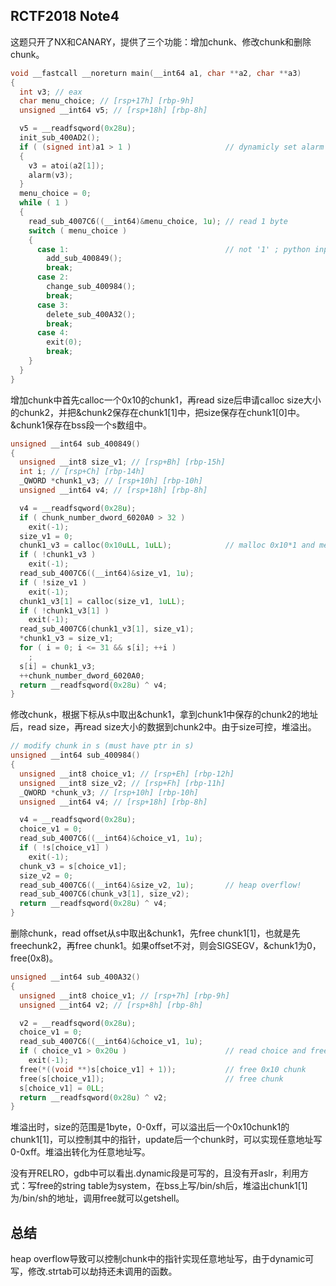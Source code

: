 ## RCTF2018 Note4

这题只开了NX和CANARY，提供了三个功能：增加chunk、修改chunk和删除chunk。

```c
void __fastcall __noreturn main(__int64 a1, char **a2, char **a3)
{
  int v3; // eax
  char menu_choice; // [rsp+17h] [rbp-9h]
  unsigned __int64 v5; // [rsp+18h] [rbp-8h]

  v5 = __readfsqword(0x28u);
  init_sub_400AD2();
  if ( (signed int)a1 > 1 )                     // dynamicly set alarm params
  {
    v3 = atoi(a2[1]);
    alarm(v3);
  }
  menu_choice = 0;
  while ( 1 )
  {
    read_sub_4007C6((__int64)&menu_choice, 1u); // read 1 byte
    switch ( menu_choice )
    {
      case 1:                                   // not '1' ; python input 1
        add_sub_400849();
        break;
      case 2:
        change_sub_400984();
        break;
      case 3:
        delete_sub_400A32();
        break;
      case 4:
        exit(0);
        break;
    }
  }
}
```

增加chunk中首先calloc一个0x10的chunk1，再read size后申请calloc size大小的chunk2，并把&chunk2保存在chunk1[1]中，把size保存在chunk1[0]中。&chunk1保存在bss段一个s数组中。

```c
unsigned __int64 sub_400849()
{
  unsigned __int8 size_v1; // [rsp+Bh] [rbp-15h]
  int i; // [rsp+Ch] [rbp-14h]
  _QWORD *chunk1_v3; // [rsp+10h] [rbp-10h]
  unsigned __int64 v4; // [rsp+18h] [rbp-8h]

  v4 = __readfsqword(0x28u);
  if ( chunk_number_dword_6020A0 > 32 )
    exit(-1);
  size_v1 = 0;
  chunk1_v3 = calloc(0x10uLL, 1uLL);            // malloc 0x10*1 and memset to 0
  if ( !chunk1_v3 )
    exit(-1);
  read_sub_4007C6((__int64)&size_v1, 1u);
  if ( !size_v1 )
    exit(-1);
  chunk1_v3[1] = calloc(size_v1, 1uLL);
  if ( !chunk1_v3[1] )
    exit(-1);
  read_sub_4007C6(chunk1_v3[1], size_v1);
  *chunk1_v3 = size_v1;
  for ( i = 0; i <= 31 && s[i]; ++i )
    ;
  s[i] = chunk1_v3;
  ++chunk_number_dword_6020A0;
  return __readfsqword(0x28u) ^ v4;
}
```

修改chunk，根据下标从s中取出&chunk1，拿到chunk1中保存的chunk2的地址后，read size，再read size大小的数据到chunk2中。由于size可控，堆溢出。

```c
// modify chunk in s (must have ptr in s)
unsigned __int64 sub_400984()
{
  unsigned __int8 choice_v1; // [rsp+Eh] [rbp-12h]
  unsigned __int8 size_v2; // [rsp+Fh] [rbp-11h]
  _QWORD *chunk_v3; // [rsp+10h] [rbp-10h]
  unsigned __int64 v4; // [rsp+18h] [rbp-8h]

  v4 = __readfsqword(0x28u);
  choice_v1 = 0;
  read_sub_4007C6((__int64)&choice_v1, 1u);
  if ( !s[choice_v1] )
    exit(-1);
  chunk_v3 = s[choice_v1];
  size_v2 = 0;
  read_sub_4007C6((__int64)&size_v2, 1u);       // heap overflow!
  read_sub_4007C6(chunk_v3[1], size_v2);
  return __readfsqword(0x28u) ^ v4;
}
```



删除chunk，read offset从s中取出&chunk1，先free chunk1[1]，也就是先freechunk2，再free chunk1。如果offset不对，则会SIGSEGV，&chunk1为0，free(0x8)。

```c
unsigned __int64 sub_400A32()
{
  unsigned __int8 choice_v1; // [rsp+7h] [rbp-9h]
  unsigned __int64 v2; // [rsp+8h] [rbp-8h]

  v2 = __readfsqword(0x28u);
  choice_v1 = 0;
  read_sub_4007C6((__int64)&choice_v1, 1u);
  if ( choice_v1 > 0x20u )                      // read choice and free , choice only < 0x20 vuln!!!
    exit(-1);
  free(*((void **)s[choice_v1] + 1));           // free 0x10 chunk
  free(s[choice_v1]);                           // free chunk
  s[choice_v1] = 0LL;
  return __readfsqword(0x28u) ^ v2;
}
```



堆溢出时，size的范围是1byte，0-0xff，可以溢出后一个0x10chunk1的chunk1[1]，可以控制其中的指针，update后一个chunk时，可以实现任意地址写0-0xff。堆溢出转化为任意地址写。

没有开RELRO，gdb中可以看出.dynamic段是可写的，且没有开aslr，利用方式：写free的string table为system，在bss上写/bin/sh后，堆溢出chunk1[1]为/bin/sh的地址，调用free就可以getshell。

## 总结
heap overflow导致可以控制chunk中的指针实现任意地址写，由于dynamic可写，修改.strtab可以劫持还未调用的函数。
